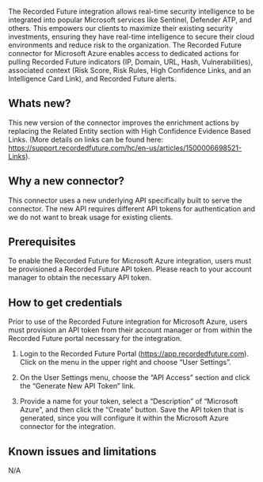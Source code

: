 The Recorded Future integration allows real-time security intelligence to be integrated into popular Microsoft services like Sentinel, Defender ATP, and others. This empowers our clients to maximize their existing security investments, ensuring they have real-time intelligence to secure their cloud environments and reduce risk to the organization. The Recorded Future connector for Microsoft Azure enables access to dedicated actions for pulling Recorded Future indicators (IP, Domain, URL, Hash, Vulnerabilities), associated context (Risk Score, Risk Rules, High Confidence Links, and an Intelligence Card Link), and Recorded Future alerts.

## Whats new?

This new version of the connector improves the enrichment actions by replacing the Related Entity section with High Confidence Evidence Based Links. (More details on links can be found here: https://support.recordedfuture.com/hc/en-us/articles/1500006698521-Links).

## Why a new connector?

This connector uses a new underlying API specifically built to serve the connector. The new API requires different API tokens for authentication and we do not want to break usage for existing clients.

## Prerequisites

To enable the Recorded Future for Microsoft Azure integration, users must be provisioned a Recorded Future API token. Please reach to your account manager to obtain the necessary API token.

## How to get credentials

Prior to use of the Recorded Future integration for Microsoft Azure, users must provision an API token from their account manager or from within the Recorded Future portal necessary for the integration.

1. Login to the Recorded Future Portal (https://app.recordedfuture.com). Click on the menu in the upper right and choose “User Settings”.

2. On the User Settings menu, choose the “API Access” section and click the “Generate New API Token” link.

3. Provide a name for your token, select a “Description” of “Microsoft Azure”, and then click the “Create” button.  Save the API token that is generated, since you will configure it within the Microsoft Azure connector for the integration.


## Known issues and limitations

N/A
